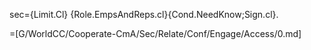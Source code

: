 sec={Limit.Cl} {Role.EmpsAndReps.cl}{Cond.NeedKnow;Sign.cl}.

=[G/WorldCC/Cooperate-CmA/Sec/Relate/Conf/Engage/Access/0.md]
